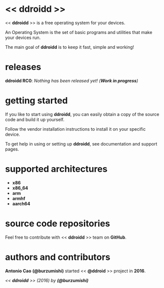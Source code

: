 # << ddroidd >>

<< **ddroidd** >> is a free operating system for your devices.

An Operating System is the set of basic programs and utilities that make your devices run.

The main goal of **ddroidd** is to keep it fast, simple and working!


# releases

**ddroidd RC0**: _Nothing has been released yet! (**Work in progress**)_


# getting started

If you like to start using **ddroidd**, you can easily obtain a copy of the source code and build it up yourself.

Follow the vendor installation instructions to install it on your specific device.

To get help in using or setting up **ddroidd**, see documentation and support pages.


# supported architectures

- **x86**
- **x86_64**
- **arm**
- **armhf**
- **aarch64**


# source code repositories

Feel free to contribute with << **ddroidd** >> team on **GitHub**.


# authors and contributors

**Antonio Cao** **(@burzumishi)** started << **@ddroid** >> project in **2016**.


_<< **ddroidd** >> (2016) by **(@burzumishi)**_

